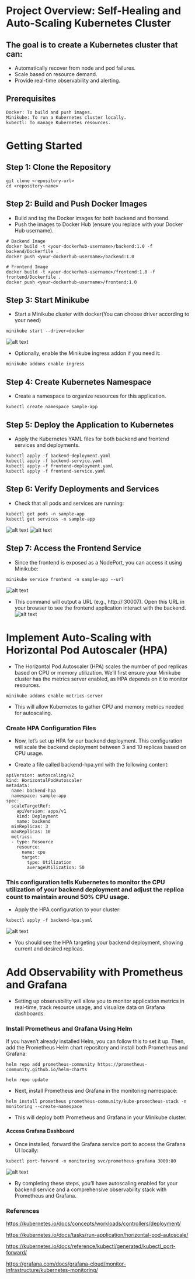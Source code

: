 

# Project Overview: Self-Healing and Auto-Scaling Kubernetes Cluster
## The goal is to create a Kubernetes cluster that can:

- Automatically recover from node and pod failures.
- Scale based on resource demand.
- Provide real-time observability and alerting.

## Prerequisites
```
Docker: To build and push images.
Minikube: To run a Kubernetes cluster locally.
kubectl: To manage Kubernetes resources.
```

# Getting Started

## Step 1: Clone the Repository
```
git clone <repository-url>
cd <repository-name>

```
## Step 2: Build and Push Docker Images
- Build and tag the Docker images for both backend and frontend.
- Push the images to Docker Hub (ensure you replace <your-dockerhub-username> with your Docker Hub username).

```
# Backend Image
docker build -t <your-dockerhub-username>/backend:1.0 -f backend/Dockerfile .
docker push <your-dockerhub-username>/backend:1.0

# Frontend Image
docker build -t <your-dockerhub-username>/frontend:1.0 -f frontend/Dockerfile .
docker push <your-dockerhub-username>/frontend:1.0

```
## Step 3: Start Minikube
- Start a Minikube cluster with docker(You can choose driver according to your need)

```
minikube start --driver=docker

```
![alt text](<images/Screenshot 2024-11-12 123212.png>)

- Optionally, enable the Minikube ingress addon if you need it:

```
minikube addons enable ingress
```
## Step 4: Create Kubernetes Namespace
- Create a namespace to organize resources for this application.
```
kubectl create namespace sample-app
```
## Step 5: Deploy the Application to Kubernetes
- Apply the Kubernetes YAML files for both backend and frontend services and deployments.
```
kubectl apply -f backend-deployment.yaml
kubectl apply -f backend-service.yaml
kubectl apply -f frontend-deployment.yaml
kubectl apply -f frontend-service.yaml

```
## Step 6: Verify Deployments and Services
- Check that all pods and services are running:
```
kubectl get pods -n sample-app
kubectl get services -n sample-app
```
![alt text](<images/Screenshot 2024-11-12 123250.png>)
![alt text](<images/Screenshot 2024-11-12 123315.png>)

## Step 7: Access the Frontend Service
- Since the frontend is exposed as a NodePort, you can access it using Minikube:
```
minikube service frontend -n sample-app --url
```
![alt text](<images/Screenshot 2024-11-12 123138.png>)
- This command will output a URL (e.g., http://<minikube-ip>:30007). Open this URL in your browser to see the frontend application interact with the backend.
![alt text](<images/Screenshot 2024-11-12 123445.png>)


# Implement Auto-Scaling with Horizontal Pod Autoscaler (HPA)
- The Horizontal Pod Autoscaler (HPA) scales the number of pod replicas based on CPU or memory utilization. We’ll first ensure your Minikube cluster has the metrics server enabled, as HPA depends on it to monitor resources.

```
minikube addons enable metrics-server
```
- This will allow Kubernetes to gather CPU and memory metrics needed for autoscaling.

### Create HPA Configuration Files
- Now, let’s set up HPA for our backend deployment. This configuration will scale the backend deployment between 3 and 10 replicas based on CPU usage.

- Create a file called backend-hpa.yml with the following content:

```
apiVersion: autoscaling/v2
kind: HorizontalPodAutoscaler
metadata:
  name: backend-hpa
  namespace: sample-app
spec:
  scaleTargetRef:
    apiVersion: apps/v1
    kind: Deployment
    name: backend
  minReplicas: 3
  maxReplicas: 10
  metrics:
  - type: Resource
    resource:
      name: cpu
      target:
        type: Utilization
        averageUtilization: 50

```

### This configuration tells Kubernetes to monitor the CPU utilization of your backend deployment and adjust the replica count to maintain around 50% CPU usage.

- Apply the HPA configuration to your cluster:
```
kubectl apply -f backend-hpa.yaml
```

![alt text](<images/Screenshot 2024-11-12 200825.png>)

- You should see the HPA targeting your backend deployment, showing current and desired replicas.

# Add Observability with Prometheus and Grafana
- Setting up observability will allow you to monitor application metrics in real-time, track resource usage, and visualize data on Grafana dashboards.

### Install Prometheus and Grafana Using Helm
If you haven’t already installed Helm, you can follow this to set it up. Then, add the Prometheus Helm chart repository and install both Prometheus and Grafana:

```
helm repo add prometheus-community https://prometheus-community.github.io/helm-charts

helm repo update

```

- Next, install Prometheus and Grafana in the monitoring namespace:

```
helm install prometheus prometheus-community/kube-prometheus-stack -n monitoring --create-namespace

```
- This will deploy both Prometheus and Grafana in your Minikube cluster.

#### Access Grafana Dashboard
- Once installed, forward the Grafana service port to access the Grafana UI locally:

```
kubectl port-forward -n monitoring svc/prometheus-grafana 3000:80
```
![alt text](<images/Screenshot 2024-11-12 203404.png>)

- By completing these steps, you’ll have autoscaling enabled for your backend service and a comprehensive observability stack with Prometheus and Grafana.

### References

https://kubernetes.io/docs/concepts/workloads/controllers/deployment/

https://kubernetes.io/docs/tasks/run-application/horizontal-pod-autoscale/

https://kubernetes.io/docs/reference/kubectl/generated/kubectl_port-forward/

https://grafana.com/docs/grafana-cloud/monitor-infrastructure/kubernetes-monitoring/


